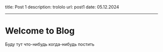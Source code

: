 title: Post 1
description: trololo
url: post1
date: 05.12.2024

-----

# Welcome to Blog

Буду тут что-нибудь когда-нибудь постить